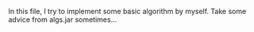 In this file, I try to implement some basic
algorithm by myself. Take some advice from 
algs.jar sometimes...